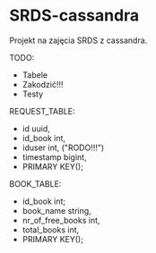 # SRDS-cassandra
Projekt na zajęcia SRDS z cassandra.

TODO:
- Tabele
- Zakodzić!!!
- Testy


REQUEST_TABLE:
 - id uuid,
 - id_book int,
 - iduser int, ("RODO!!!")
 - timestamp bigint,
 - PRIMARY KEY();
 
 BOOK_TABLE:
 - id_book int;
 - book_name string,
 - nr_of_free_books int,
 - total_books int,
 - PRIMARY KEY();
 
